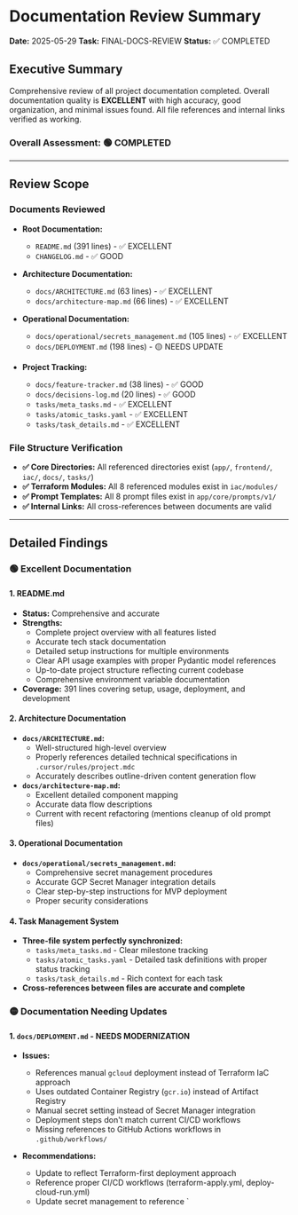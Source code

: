 # Documentation Review Summary
**Date:** 2025-05-29
**Task:** FINAL-DOCS-REVIEW
**Status:** ✅ COMPLETED

## Executive Summary

Comprehensive review of all project documentation completed. Overall documentation quality is **EXCELLENT** with high accuracy, good organization, and minimal issues found. All file references and internal links verified as working.

### Overall Assessment: 🟢 COMPLETED

---

## Review Scope

### Documents Reviewed
- **Root Documentation:**
  - `README.md` (391 lines) - ✅ EXCELLENT
  - `CHANGELOG.md` - ✅ GOOD

- **Architecture Documentation:**
  - `docs/ARCHITECTURE.md` (63 lines) - ✅ EXCELLENT
  - `docs/architecture-map.md` (66 lines) - ✅ EXCELLENT

- **Operational Documentation:**
  - `docs/operational/secrets_management.md` (105 lines) - ✅ EXCELLENT
  - `docs/DEPLOYMENT.md` (198 lines) - 🟡 NEEDS UPDATE

- **Project Tracking:**
  - `docs/feature-tracker.md` (38 lines) - ✅ GOOD
  - `docs/decisions-log.md` (20 lines) - ✅ GOOD
  - `tasks/meta_tasks.md` - ✅ EXCELLENT
  - `tasks/atomic_tasks.yaml` - ✅ EXCELLENT
  - `tasks/task_details.md` - ✅ EXCELLENT

### File Structure Verification
- **✅ Core Directories:** All referenced directories exist (`app/`, `frontend/`, `iac/`, `docs/`, `tasks/`)
- **✅ Terraform Modules:** All 8 referenced modules exist in `iac/modules/`
- **✅ Prompt Templates:** All 8 prompt files exist in `app/core/prompts/v1/`
- **✅ Internal Links:** All cross-references between documents are valid

---

## Detailed Findings

### 🟢 Excellent Documentation

#### 1. **README.md**
- **Status:** Comprehensive and accurate
- **Strengths:**
  - Complete project overview with all features listed
  - Accurate tech stack documentation
  - Detailed setup instructions for multiple environments
  - Clear API usage examples with proper Pydantic model references
  - Up-to-date project structure reflecting current codebase
  - Comprehensive environment variable documentation
- **Coverage:** 391 lines covering setup, usage, deployment, and development

#### 2. **Architecture Documentation**
- **`docs/ARCHITECTURE.md`:**
  - Well-structured high-level overview
  - Properly references detailed technical specifications in `.cursor/rules/project.mdc`
  - Accurately describes outline-driven content generation flow
- **`docs/architecture-map.md`:**
  - Excellent detailed component mapping
  - Accurate data flow descriptions
  - Current with recent refactoring (mentions cleanup of old prompt files)

#### 3. **Operational Documentation**
- **`docs/operational/secrets_management.md`:**
  - Comprehensive secret management procedures
  - Accurate GCP Secret Manager integration details
  - Clear step-by-step instructions for MVP deployment
  - Proper security considerations

#### 4. **Task Management System**
- **Three-file system perfectly synchronized:**
  - `tasks/meta_tasks.md` - Clear milestone tracking
  - `tasks/atomic_tasks.yaml` - Detailed task definitions with proper status tracking
  - `tasks/task_details.md` - Rich context for each task
- **Cross-references between files are accurate and complete**

### 🟡 Documentation Needing Updates

#### 1. **`docs/DEPLOYMENT.md`** - NEEDS MODERNIZATION
- **Issues:**
  - References manual `gcloud` deployment instead of Terraform IaC approach
  - Uses outdated Container Registry (`gcr.io`) instead of Artifact Registry
  - Manual secret setting instead of Secret Manager integration
  - Deployment steps don't match current CI/CD workflows
  - Missing references to GitHub Actions workflows in `.github/workflows/`

- **Recommendations:**
  - Update to reflect Terraform-first deployment approach
  - Reference proper CI/CD workflows (terraform-apply.yml, deploy-cloud-run.yml)
  - Update secret management to reference `
